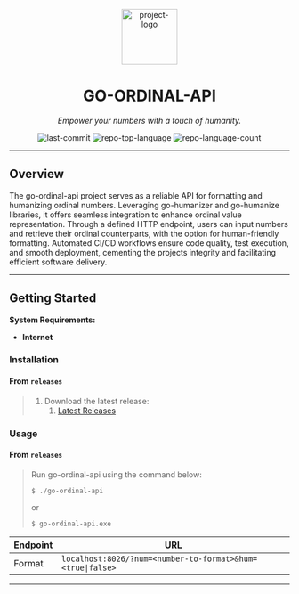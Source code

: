 <p align="center">
  <img src="https://raw.githubusercontent.com/Johnnycyan/Twitch-APIs/main/OneMoreDayIcon.svg" width="100" alt="project-logo">
</p>
<p align="center">
    <h1 align="center">GO-ORDINAL-API</h1>
</p>
<p align="center">
    <em>Empower your numbers with a touch of humanity.</em>
</p>
<p align="center">
	<img src="https://img.shields.io/github/last-commit/Johnnycyan/go-ordinal-api?style=default&logo=git&logoColor=white&color=0080ff" alt="last-commit">
	<img src="https://img.shields.io/github/languages/top/Johnnycyan/go-ordinal-api?style=default&color=0080ff" alt="repo-top-language">
	<img src="https://img.shields.io/github/languages/count/Johnnycyan/go-ordinal-api?style=default&color=0080ff" alt="repo-language-count">
<p>
<p align="center">
	<!-- default option, no dependency badges. -->
</p>

<hr>

##  Overview

The go-ordinal-api project serves as a reliable API for formatting and humanizing ordinal numbers. Leveraging go-humanizer and go-humanize libraries, it offers seamless integration to enhance ordinal value representation. Through a defined HTTP endpoint, users can input numbers and retrieve their ordinal counterparts, with the option for human-friendly formatting. Automated CI/CD workflows ensure code quality, test execution, and smooth deployment, cementing the projects integrity and facilitating efficient software delivery.

---

##  Getting Started

**System Requirements:**

* **Internet**

###  Installation

<h4>From <code>releases</code></h4>

> 1. Download the latest release:
>     1. [Latest Releases](https://github.com/Johnnycyan/go-ordinal-api/releases) 

###  Usage

<h4>From <code>releases</code></h4>

> Run go-ordinal-api using the command below:
> ```console
> $ ./go-ordinal-api
> ```
> or
> ```console
> $ go-ordinal-api.exe
> ```
Endpoint      |     URL
------------- | -------------
Format  | <code>localhost:8026/?num=\<number-to-format>&hum=\<true\|false></code>

---
